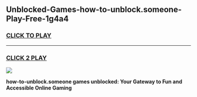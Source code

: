 
## Unblocked-Games-how-to-unblock.someone-Play-Free-1g4a4
<h3>
<a href="https://premium76.site?title=how-to-unblock.someone&ref=18A1">CLICK TO PLAY</a></h3>
<hr>

<h3>
<a href="https://premium76.site?title=how-to-unblock.someone&ref=18A1">CLICK 2 PLAY</a>
  
</h3>

<a href="https://premium76.site?title=how-to-unblock.someone&ref=18A1"><img src="https://clearcache.store/games.png"></a>


**how-to-unblock.someone games unblocked: Your Gateway to Fun and Accessible Online Gaming**
